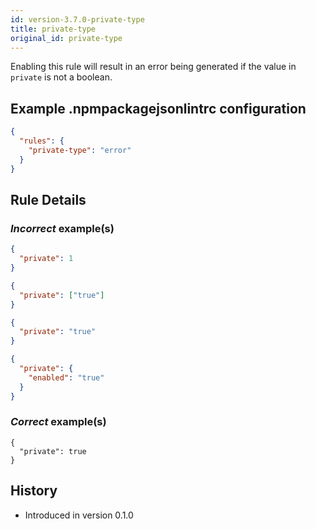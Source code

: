 ```yaml
---
id: version-3.7.0-private-type
title: private-type
original_id: private-type
---
```


Enabling this rule will result in an error being generated if the value in `private` is not a boolean.

## Example .npmpackagejsonlintrc configuration

```json
{
  "rules": {
    "private-type": "error"
  }
}
```

## Rule Details

### *Incorrect* example(s)

```json
{
  "private": 1
}
```

```json
{
  "private": ["true"]
}
```

```json
{
  "private": "true"
}
```

```json
{
  "private": {
    "enabled": "true"
  }
}
```

### *Correct* example(s)

```
{
  "private": true
}
```

## History

* Introduced in version 0.1.0
